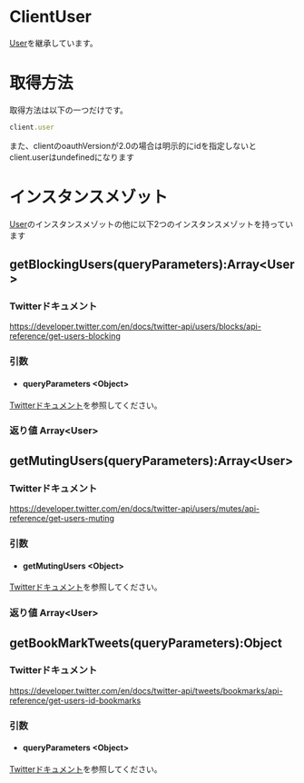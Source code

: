 # ClientUser
[User](./User.md)を継承しています。
# 取得方法
取得方法は以下の一つだけです。
```js
client.user
```
また、clientのoauthVersionが2.0の場合は明示的にidを指定しないとclient.userはundefinedになります

# インスタンスメゾット
[User](./User.md)のインスタンスメゾットの他に以下2つのインスタンスメゾットを持っています
## getBlockingUsers(queryParameters):Array<User\>
### Twitterドキュメント
https://developer.twitter.com/en/docs/twitter-api/users/blocks/api-reference/get-users-blocking

### 引数
- #### queryParameters <Object\>
[Twitterドキュメント](https://developer.twitter.com/en/docs/twitter-api/users/blocks/api-reference/get-users-blocking)を参照してください。
### 返り値 Array<User\>

## getMutingUsers(queryParameters):Array<User\>
### Twitterドキュメント
https://developer.twitter.com/en/docs/twitter-api/users/mutes/api-reference/get-users-muting

### 引数
- #### getMutingUsers <Object\>
[Twitterドキュメント](https://developer.twitter.com/en/docs/twitter-api/users/mutes/api-reference/get-users-muting)を参照してください。
### 返り値 Array<User\>

## getBookMarkTweets(queryParameters):Object
### Twitterドキュメント
https://developer.twitter.com/en/docs/twitter-api/tweets/bookmarks/api-reference/get-users-id-bookmarks
### 引数
- #### queryParameters <Object\>
[Twitterドキュメント](https://developer.twitter.com/en/docs/twitter-api/tweets/bookmarks/api-reference/get-users-id-bookmarks)を参照してください。